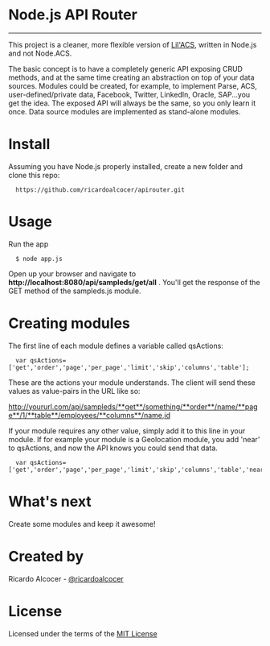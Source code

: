 # Node.js API Router
---
This project is a cleaner, more flexible version of [Lil'ACS](http://lilacs.alcoapps.com), written in Node.js and not Node.ACS.  

The basic concept is to have a completely generic API exposing CRUD methods, and at the same time creating an abstraction on top of your data sources.  Modules could be created, for example, to implement Parse, ACS, user-defined/private data, Facebook, Twitter, LinkedIn, Oracle, SAP...you get the idea.  The exposed API will always be the same, so you only learn it once.  Data source modules are implemented as stand-alone modules.

# Install
Assuming you have Node.js properly installed, create a new folder and clone this repo:

      https://github.com/ricardoalcocer/apirouter.git

# Usage
      
Run the app

      $ node app.js
      
      
Open up your browser and navigate to **http://localhost:8080/api/sampleds/get/all** .  You'll get the response of the GET method of the sampleds.js module.

# Creating modules

The first line of each module defines a variable called qsActions:

      var qsActions=['get','order','page','per_page','limit','skip','columns','table'];
      
These are the actions your module understands.  The client will send these values as value-pairs in the URL like so:

http://yoururl.com/api/sampleds/**get**/something/**order**/name/**page**/1/**table**/employees/**columns**/name,id

If your module requires any other value, simply add it to this line in your module.  If for example your module is a Geolocation module, you add 'near' to qsActions, and now the API knows you could send that data.

      var qsActions=['get','order','page','per_page','limit','skip','columns','table','near'];


# What's next
Create some modules and keep it awesome!

# Created by
Ricardo Alcocer - [@ricardoalcocer](http://twitter.com/ricardoalcocer)

# License
Licensed under the terms of the [MIT License](http://alco.mit-license.org)

